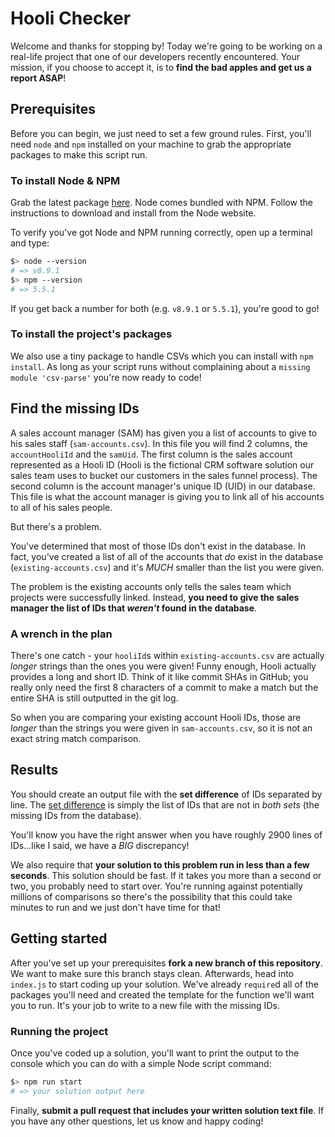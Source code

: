 # Hooli Checker

Welcome and thanks for stopping by! Today we're going to be working on a real-life project that one of our developers recently encountered. Your mission, if you choose to accept it, is to **find the bad apples and get us a report ASAP**!

## Prerequisites

Before you can begin, we just need to set a few ground rules. First, you'll need `node` and `npm` installed on your machine to grab the appropriate packages to make this script run. 

### To install Node & NPM

Grab the latest package [here](https://nodejs.org/en/). Node comes bundled with NPM. Follow the instructions to download and install from the Node website. 

To verify you've got Node and NPM running correctly, open up a terminal and type:

```bash 
$> node --version
# => v8.9.1
$> npm --version
# => 5.5.1
```

If you get back a number for both (e.g. `v8.9.1` or `5.5.1`), you're good to go!

### To install the project's packages

We also use a tiny package to handle CSVs which you can install with `npm install`. As long as your script runs without complaining about a `missing module 'csv-parse'` you're now ready to code!

## Find the missing IDs

A sales account manager (SAM) has given you a list of accounts to give to his sales staff (`sam-accounts.csv`). In this file you will find 2 columns, the `accountHooliId` and the `samUid`. The first column is the sales account represented as a Hooli ID (Hooli is the fictional CRM software solution our sales team uses to bucket our customers in the sales funnel process). The second column is the account manager's unique ID (UID) in our database. This file is what the account manager is giving you to link all of his accounts to all of his sales people.

But there's a problem.

You've determined that most of those IDs don't exist in the database. In fact, you've created a list of all of the accounts that _do_ exist in the database (`existing-accounts.csv`) and it's _MUCH_ smaller than the list you were given.

The problem is the existing accounts only tells the sales team which projects were successfully linked. Instead, **you need to give the sales manager the list of IDs that _weren't_ found in the database**.

### A wrench in the plan

There's one catch - your `hooliId`s within `existing-accounts.csv` are actually _longer_ strings than the ones you were given! Funny enough, Hooli actually provides a long and short ID. Think of it like commit SHAs in GitHub; you really only need the first 8 characters of a commit to make a match but the entire SHA is still outputted in the git log.

So when you are comparing your existing account Hooli IDs, those are _longer_ than the strings you were given in `sam-accounts.csv`, so it is not an exact string match comparison.

## Results

You should create an output file with the **set difference** of IDs separated by line. The [set difference](http://mathworld.wolfram.com/SetDifference.html) is simply the list of IDs that are not in _both sets_ (the missing IDs from the database). 

You'll know you have the right answer when you have roughly 2900 lines of IDs...like I said, we have a _BIG_ discrepancy!

We also require that **your solution to this problem run in less than a few seconds**. This solution should be fast. If it takes you more than a second or two, you probably need to start over. You're running against potentially millions of comparisons so there's the possibility that this could take minutes to run and we just don't have time for that!

## Getting started

After you've set up your prerequisites **fork a new branch of this repository**. We want to make sure this branch stays clean. Afterwards, head into `index.js` to start coding up your solution. We've already `require`d all of the packages you'll need and created the template for the function we'll want you to run. It's your job to write to a new file with the missing IDs.

### Running the project

Once you've coded up a solution, you'll want to print the output to the console which you can do with a simple Node script command:

```bash
$> npm run start
# => your solution output here 
```

Finally, **submit a pull request that includes your written solution text file**. If you have any other questions, let us know and happy coding!
